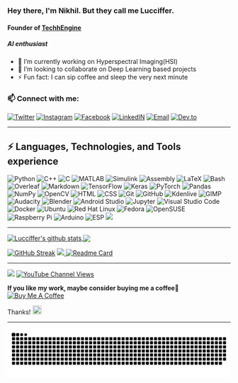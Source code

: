 ### Hey there, I'm Nikhil. But they call me Lucciffer.

#### Founder of [TechhEngine](http://www.instagram.com/techhengine)

##### AI enthusiast

-  🌱 I’m currently working on Hyperspectral Imaging(HSI)
-  👯 I’m looking to collaborate on Deep Learning based projects 
-  ⚡ Fun fact: I can sip coffee and sleep the very next minute
### 📫 Connect with me:   
   [![Twitter](https://img.shields.io/badge/-Twitter-FFFFFF?logo=twitter)](https://www.twitter.com/lucciffer__) [![Instagram](https://img.shields.io/badge/-Instagram-FFFFFF?logo=instagram)](http://www.instagram.com/lucciffer._) [![Facebook](https://img.shields.io/badge/-Facebook-FFFFFF?logo=facebook)](https://www.facebook.com/nikhil.akalwadi.9) [![LinkedIN](https://img.shields.io/badge/-LinkedIn-0A66C2?logo=linkedin)](https://www.linkedin.com/in/nikhil-akalwadi-7a007a169) [![Email](https://img.shields.io/badge/-Email-FFFFFF?logo=gmail)](mailto:nikhilna2000@gmail.com) [![Dev.to](https://img.shields.io/badge/-dev.to-0A0A0A?logo=dev%20dot%20to)](https://dev.to/lucciffer)

---
## ⚡ Languages, Technologies, and Tools experience
![Python](https://img.shields.io/badge/-Python-black?style=flat-square&logo=Python)
![C++](https://img.shields.io/badge/C++%20-%2300599C.svg?logo=c%2B%2B&logoColor=white)
![C](https://img.shields.io/badge/--00599C?style=flat-square&logo=c)
![MATLAB](https://img.shields.io/badge/-MATLAB-0076A8?logo=mathworks)
![Simulink](https://img.shields.io/badge/-Simulink-orange)
![Assembly](https://img.shields.io/badge/Assembly%20-%23525252.svg?logo=mega&logoColor=white)
![LaTeX](https://img.shields.io/badge/-LaTeX-008080?logo=latex)
![Bash](https://img.shields.io/badge/Bash%20-%23121011.svg?logo=gnu-bash&logoColor=white)
![Overleaf](https://img.shields.io/badge/-Overleaf-47A141?logo=overleaf&logoColor=white)
![Markdown](https://img.shields.io/badge/Markdown-%23000000.svg?logo=markdown&logoColor=white)
![TensorFlow](https://img.shields.io/badge/-TensorFlow-000000?logo=tensorflow)
![Keras](https://img.shields.io/badge/-Keras-D00000?logo=keras)
![PyTorch](https://img.shields.io/badge/-PyTorch-000000?logo=pytorch)
![Pandas](https://img.shields.io/badge/Pandas%20-%23150458.svg?logo=pandas&logoColor=white)
![NumPy](https://img.shields.io/badge/Numpy%20-%23013243.svg?logo=numpy&logoColor=white)
![OpenCV](https://img.shields.io/badge/-OpenCV-5C3EE8?logo=opencv)
![HTML](https://img.shields.io/badge/-HTML5-000000?logo=html5)
![CSS](https://img.shields.io/badge/-CSS3-blue?logo=css3)
![Git](https://img.shields.io/badge/-Git-black?style=flat-square&logo=git)
![GitHub](https://img.shields.io/badge/-GitHub-181717?style=flat-square&logo=github)
![Kdenlive](https://img.shields.io/badge/-Kdenlive-FFFFFF?logo=kdenlive)
![GIMP](https://img.shields.io/badge/-GIMP-5C5543?logo=gimp)
![Audacity](https://img.shields.io/badge/-Audacity-0000CC?logo=audacity)
![Blender](https://img.shields.io/badge/-Blender-000000?logo=blender)
![Android Studio](https://img.shields.io/badge/Android%20Studio-008678.svg?logo=android-studio&logoColor=white)
![Jupyter](https://img.shields.io/badge/Jupyter%20-%23F37626.svg?logo=Jupyter&logoColor=white)
![Visual Studio Code](https://img.shields.io/badge/-Visual%20Studio%20Code-007ACC?logo=visual%20studio%20code)
![Docker](https://img.shields.io/badge/-Docker-000000?logo=docker)
![Ubuntu](https://img.shields.io/badge/-Ubuntu-FFFFFF?logo=ubuntu)
![Red Hat Linux](https://img.shields.io/badge/-Red%20Hat%20Linux-EE0000?logo=red%20hat)
![Fedora](https://img.shields.io/badge/-Fedora-294172?logo=fedora)
![OpenSUSE](https://img.shields.io/badge/-OpenSUSE-000000?logo=opensuse)
![Raspberry Pi](https://img.shields.io/badge/-Raspberry%20Pi-A22846?logo=raspberry%20pi) 
![Arduino](https://img.shields.io/badge/-Arduino-000000?logo=arduino)
![ESP](https://img.shields.io/badge/-ESP-000000?logo=esphome)
<img src="https://img.shields.io/badge/-Problem%20Solving-5C5543?style=flat">  

---


<a href="https://github.com/lucciffer/github-readme-stats">
  <img align="center" src="https://github-readme-stats-oreoaustin2000-gmailcom.vercel.app/api?username=lucciffer&show_icons=true&include_all_commits=true&theme=material-palenight" alt="Lucciffer's github stats" />
</a>  

<a href="https://github.com/lucciffer/github-readme-stats">
  <img align="center" src="https://github-readme-stats-oreoaustin2000-gmailcom.vercel.app/api/top-langs/?username=lucciffer&layout=compact&theme=material-palenight" />
</a>

[![GitHub Streak](https://github-readme-streak-stats.herokuapp.com/?user=lucciffer&theme=material-palenight)](https://git.io/streak-stats)
<a href="https://lucciffer.github.io">
  <img src="https://github-readme-stats-oreoaustin2000-gmailcom.vercel.app/api/pin/?username=lucciffer&repo=lucciffer.github.io&theme=material-palenight" />
</a>
[![Readme Card](https://github-readme-stats-oreoaustin2000-gmailcom.vercel.app/api/pin/?username=lucciffer&repo=Novel-View-Generation&theme=material-palenight&show_owner=true)](https://github.com/lucciffer/Novel-View-Generation)

---

![](https://komarev.com/ghpvc/?username=lucciffer&color=brightgreen)  [![YouTube Channel Views](https://img.shields.io/youtube/channel/views/UC3rMcFKbH7ZJusOBGQ5SNvg?style=social)](https://www.youtube.com/channel/UC3rMcFKbH7ZJusOBGQ5SNvg)

**If you like my work, maybe consider buying me a coffee:turtle:**   
<a href="https://www.buymeacoffee.com/luccy" target="_blank"><img src="https://cdn.buymeacoffee.com/buttons/v2/default-red.png" alt="Buy Me A Coffee" width="150" ></a>

Thanks! <img src="https://cdn-0.emojis.wiki/emoji-pics-lf/apple/hugging-face-apple.png" height="20" width="20">

---
![Snake animation](https://github.com/sbrunomello/sbrunomello/blob/output/github-contribution-grid-snake.svg)
<!--Snake game animation taken from github.com/sbrunomello-->
